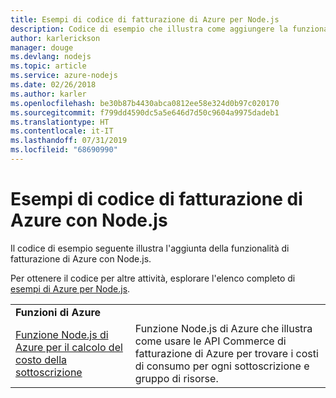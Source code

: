 ```yaml
---
title: Esempi di codice di fatturazione di Azure per Node.js
description: Codice di esempio che illustra come aggiungere la funzionalità di fatturazione di Azure con Node.js.
author: karlerickson
manager: douge
ms.devlang: nodejs
ms.topic: article
ms.service: azure-nodejs
ms.date: 02/26/2018
ms.author: karler
ms.openlocfilehash: be30b87b4430abca0812ee58e324d0b97c020170
ms.sourcegitcommit: f799dd4590dc5a5e646d7d50c9604a9975dadeb1
ms.translationtype: HT
ms.contentlocale: it-IT
ms.lasthandoff: 07/31/2019
ms.locfileid: "68690990"
---
```

# <a name="azure-billing-with-nodejs-code-samples"></a>Esempi di codice di fatturazione di Azure con Node.js

Il codice di esempio seguente illustra l'aggiunta della funzionalità di fatturazione di Azure con Node.js.

Per ottenere il codice per altre attività, esplorare l'elenco completo di [esempi di Azure per Node.js](https://azure.microsoft.com/resources/samples/?term=nodejs).

| | |
|---|---|
| **Funzioni di Azure** ||
| [Funzione Node.js di Azure per il calcolo del costo della sottoscrizione](https://azure.microsoft.com/resources/samples/consumption-cost-node/) | Funzione Node.js di Azure che illustra come usare le API Commerce di fatturazione di Azure per trovare i costi di consumo per ogni sottoscrizione e gruppo di risorse. |
